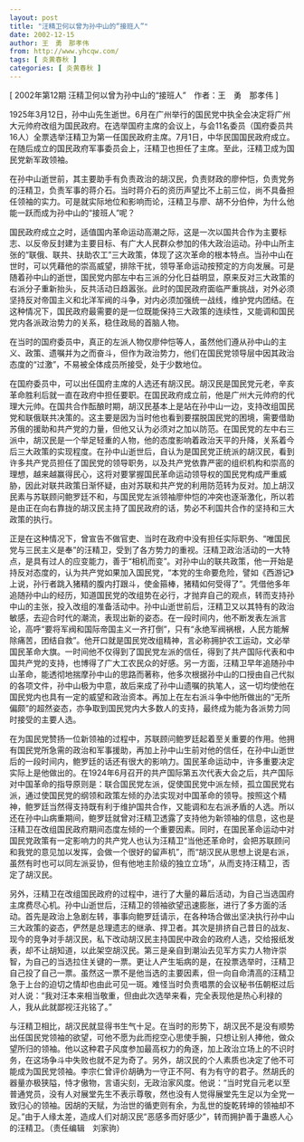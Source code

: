 ```yaml
---
layout: post
title: "汪精卫何以曾为孙中山的“接班人”"
date: 2002-12-15
author: 王　勇　那孝伟
from: http://www.yhcqw.com/
tags: [ 炎黄春秋 ]
categories: [ 炎黄春秋 ]
---
```



[ 2002年第12期 汪精卫何以曾为孙中山的“接班人”　作者：王　勇　那孝伟 ]


1925年3月12日，孙中山先生逝世。6月在广州举行的国民党中执全会决定将广州大元帅府改组为国民政府。在选举国府主席的会议上，与会11名委员（国府委员共16人）全票选举汪精卫为第一任国民政府主席。7月1日，中华民国国民政府成立。在随后成立的国民政府军事委员会上，汪精卫也担任了主席。至此，汪精卫成为国民党新军政领袖。


在孙中山逝世前，其主要助手有负责政治的胡汉民，负责财政的廖仲恺，负责党务的汪精卫，负责军事的蒋介石。当时蒋介石的资历声望比不上前三位，尚不具备担任领袖的实力。可是就实际地位和影响而论，汪精卫与廖、胡不分伯仲，为什么他能一跃而成为孙中山的“接班人”呢？


国民政府成立之时，适值国内革命运动高潮之际，这是一次以国共合作为主要标志、以反帝反封建为主要目标、有广大人民群众参加的伟大政治运动。孙中山所主张的“联俄、联共、扶助农工”三大政策，体现了这次革命的根本特点。当孙中山在世时，可以凭藉他的崇高威望，排除干扰，领导革命运动按预定的方向发展。可是随着孙中山的逝世，国民党内部左中右三派的分化日益明显，原来反对三大政策的右派分子重新抬头，反共活动日趋嚣张。此时的国民政府面临严重挑战，对外必须坚持反对帝国主义和北洋军阀的斗争，对内必须加强统一战线，维护党内团结。在这种情况下，国民政府最需要的是一位既能保持三大政策的连续性，又能调和国民党内各派政治势力的关系，稳住政局的首脑人物。


在当时的国府委员中，真正的左派人物仅廖仲恺等人，虽然他们遵从孙中山的主义、政策、遗嘱并为之而奋斗，但作为政治势力，他们在国民党领导层中因其政治态度的“过激”，不易被全体成员所接受，处于少数地位。


在国府委员中，可以出任国府主席的人选还有胡汉民。胡汉民是国民党元老，辛亥革命胜利后就一直在政府中担任要职。在国民政府成立前，他是广州大元帅府的代理大元帅。在国共合作酝酿时期，胡汉民基本上是站在孙中山一边，支持改组国民党和联俄联共决策的。这主要是因为当时他也看到要摆脱国民党的困境，需要借助苏俄的援助和共产党的力量，但他又认为必须对之加以防范。在国民党的左中右三派中，胡汉民是一个举足轻重的人物，他的态度影响着政治天平的升降，关系着今后三大政策的实现程度。在孙中山逝世后，自认为是国民党正统派的胡汉民，看到许多共产党员担任了国民党的领导职务，以及共产党依靠严密的组织机构和崇高的理想，越来越赢得民心，这将对要掌握国民革命运动领导权的国民党构成严重威胁，因此对联共政策日渐怀疑，由对苏联和共产党的利用防范转为反对。加上胡汉民素与苏联顾问鲍罗廷不和，与国民党左派领袖廖仲恺的冲突也逐渐激化，所以若是由正在向右靠拢的胡汉民主持了国民政府的话，势必不利国共合作的坚持和三大政策的执行。


正是在这种情况下，曾宣告不做官吏、当时在政府中没有担任实际职务、“唯国民党与三民主义是奉”的汪精卫，受到了各方势力的重视。汪精卫政治活动的一大特点，是具有过人的应变能力，善于“相机而变”。对孙中山的联共政策，他一开始是持反对态度的，认为共产党如果加入国民党，“本党的生命要危险，譬如《西游记》上说，孙行者跳入猪精的腹内打跟斗，使金箍棒，猪精如何受得了”。凭借他多年追随孙中山的经历，知道国民党的改组势在必行，才抛弃自己的观点，转而支持孙中山的主张，投入改组的准备活动中。孙中山逝世前后，汪精卫又以其特有的政治敏感，去迎合时代的潮流，表现出新的姿态。在一段时间内，他不断发表左派言论，高呼“要将军阀和国际帝国主义一齐打倒”，只有“永绝军阀祸根，人民方能解除痛苦，团结自救”。他开口就是国民党改组精神，言必称拥护农工运动，文必举国民革命大旗。一时间他不仅得到了国民党左派的信任，得到了共产国际代表和中国共产党的支持，也博得了广大工农民众的好感。另一方面，汪精卫早年追随孙中山革命，能透彻地揣摩孙中山的思路而著称，他多次根据孙中山的口授由自己代拟的各项文件，孙中山极为中意，故后来成了孙中山遗嘱的执笔人，这一切均使他在国民党内也具有一定的威望和政治资本。再加上在左右派斗争中他所做出的“无所偏颇”的超然姿态，亦争取到国民党内大多数人的支持，最终成为能为各派势力同时接受的主要人选。


在为国民党赞扬一位新领袖的过程中，苏联顾问鲍罗廷起着至关重要的作用。他拥有国民党所急需的政治和军事援助，再加上孙中山生前对他的信任，在孙中山逝世后的一段时间内，鲍罗廷的话还有很大的影响力。国民革命运动中，许多重要决定实际上是他做出的。在1924年6月召开的共产国际第五次代表大会之后，共产国际对中国革命的指导原则是：联合国民党左派，促使国民党中派左倾，孤立国民党右派，通过使国民党的纲领和政策左倾的办法实现对中国革命的领导。按照这个精神，鲍罗廷当然得支持既有利于维护国共合作，又能调和左右派矛盾的人选。所以还在孙中山病重期间，鲍罗廷就曾对汪精卫透露了支持他为新领袖的信息，这也是汪精卫在改组国民政府期间态度左倾的一个重要因素。同时，在国民革命运动中对国民党政策有一定影响力的共产党人也认为汪精卫“当他还革命时，会把苏联顾问和我党的意见加以发挥，会做一个很好的留声机”，而“胡汉民从思想上说是右派，虽然有时也可以同左派妥协，但有他地主阶级的独立立场”，从而支持汪精卫，否定了胡汉民。


另外，汪精卫在改组国民政府的过程中，进行了大量的幕后活动，为自己当选国府主席费尽心机。孙中山逝世后，汪精卫的领袖欲望迅速膨胀，进行了多方面的活动。首先是政治上急剧左转，事事向鲍罗廷请示，在各种场合做出坚决执行孙中山三大政策的姿态，俨然是总理遗志的继承、捍卫者。其次是排挤自己昔日的战友、现今的竞争对手胡汉民，私下改动胡汉民主持国民中政会的政府人选，交给报纸发表，却不让胡知道，以此架空胡汉民。第三是亲自到潮汕去见军方实力人物许崇智，为自己的当选拉住关键的一票。更让人产生垢病的是，在投票选举时，汪精卫自己投了自己一票。虽然这一票不是他当选的主要因素，但一向自命清高的汪精卫急于上台的迫切之情却也由此可见一斑。难怪当时负责唱票的会议秘书伍朝枢过后对人说：“我对汪本来相当敬重，但由此次选举来看，完全表现他是热心利禄的人，我从此就鄙视汪兆铭了。”


与汪精卫相比，胡汉民就显得书生气十足。在当时的形势下，胡汉民不是没有顺势出任国民党领袖的欲望，可他不愿为此而挖空心思使手腕，只想让别人捧他，做众望所归的领袖。他以这种君子风度参加最高权力的角逐，加上政治立场上的不识时务，在这场争斗中失败也就不足为奇了。另外，胡汉民的个人素质也决定了他不可能成为国民党领袖。李宗仁曾评价胡确为一守正不阿、有为有守的君子。然胡氏的器量亦极狭隘，恃才傲物，言语尖刻，无政治家风度。他说：“当时党自元老以至普通党员，没有人对展堂先生不表示尊敬，然也没有人觉得展堂先生足以为全党一致归心的领袖。因胡的天赋，为治世的循吏则有余，为乱世的旋乾转坤的领袖却不足。”由于人缘太差，造成人们对胡汉民“恶感多而好感少”，转而拥护善于蛊惑人心的汪精卫。（责任编辑　刘家驹）


